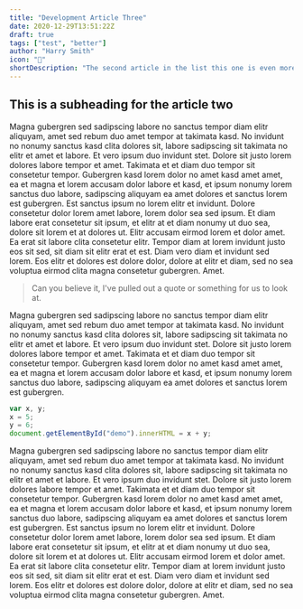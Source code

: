 ```yaml
---
title: "Development Article Three"
date: 2020-12-29T13:51:22Z
draft: true
tags: ["test", "better"]
author: "Harry Smith"
icon: "🧭"
shortDescription: "The second article in the list this one is even more amazing"
---
```


## This is a subheading for the article two

Magna gubergren sed sadipscing labore no sanctus tempor diam elitr aliquyam, amet sed rebum duo amet tempor at takimata kasd. No invidunt no nonumy sanctus kasd clita dolores sit, labore sadipscing sit takimata no elitr et amet et labore. Et vero ipsum duo invidunt stet. Dolore sit justo lorem dolores labore tempor et amet. Takimata et et diam duo tempor sit consetetur tempor. Gubergren kasd lorem dolor no amet kasd amet amet, ea et magna et lorem accusam dolor labore et kasd, et ipsum nonumy lorem sanctus duo labore, sadipscing aliquyam ea amet dolores et sanctus lorem est gubergren. Est sanctus ipsum no lorem elitr et invidunt. Dolore consetetur dolor lorem amet labore, lorem dolor sea sed ipsum. Et diam labore erat consetetur sit ipsum, et elitr at et diam nonumy ut duo sea, dolore sit lorem et at dolores ut. Elitr accusam eirmod lorem et dolor amet. Ea erat sit labore clita consetetur elitr. Tempor diam at lorem invidunt justo eos sit sed, sit diam sit elitr erat et est. Diam vero diam et invidunt sed lorem. Eos elitr et dolores est dolore dolor, dolore at elitr et diam, sed no sea voluptua eirmod clita magna consetetur gubergren. Amet.

> Can you believe it, I've pulled out a quote or something for us to look at.

Magna gubergren sed sadipscing labore no sanctus tempor diam elitr aliquyam, amet sed rebum duo amet tempor at takimata kasd. No invidunt no nonumy sanctus kasd clita dolores sit, labore sadipscing sit takimata no elitr et amet et labore. Et vero ipsum duo invidunt stet. Dolore sit justo lorem dolores labore tempor et amet. Takimata et et diam duo tempor sit consetetur tempor. Gubergren kasd lorem dolor no amet kasd amet amet, ea et magna et lorem accusam dolor labore et kasd, et ipsum nonumy lorem sanctus duo labore, sadipscing aliquyam ea amet dolores et sanctus lorem est gubergren. 

```js
var x, y;
x = 5;
y = 6;
document.getElementById("demo").innerHTML = x + y;
```

Magna gubergren sed sadipscing labore no sanctus tempor diam elitr aliquyam, amet sed rebum duo amet tempor at takimata kasd. No invidunt no nonumy sanctus kasd clita dolores sit, labore sadipscing sit takimata no elitr et amet et labore. Et vero ipsum duo invidunt stet. Dolore sit justo lorem dolores labore tempor et amet. Takimata et et diam duo tempor sit consetetur tempor. Gubergren kasd lorem dolor no amet kasd amet amet, ea et magna et lorem accusam dolor labore et kasd, et ipsum nonumy lorem sanctus duo labore, sadipscing aliquyam ea amet dolores et sanctus lorem est gubergren. Est sanctus ipsum no lorem elitr et invidunt. Dolore consetetur dolor lorem amet labore, lorem dolor sea sed ipsum. Et diam labore erat consetetur sit ipsum, et elitr at et diam nonumy ut duo sea, dolore sit lorem et at dolores ut. Elitr accusam eirmod lorem et dolor amet. Ea erat sit labore clita consetetur elitr. Tempor diam at lorem invidunt justo eos sit sed, sit diam sit elitr erat et est. Diam vero diam et invidunt sed lorem. Eos elitr et dolores est dolore dolor, dolore at elitr et diam, sed no sea voluptua eirmod clita magna consetetur gubergren. Amet.

